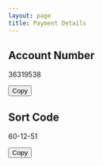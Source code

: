 ```yaml
---
layout: page
title: Payment Details
---
```


## Account Number

36319538

<button type="button" class="btn btn-outline-primary" onclick="copyAccountNumber()">Copy</button>

## Sort Code

60-12-51

<button type="button" class="btn btn-outline-primary" onclick="copySortCode()">Copy</button>
